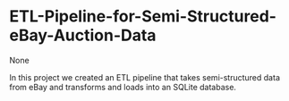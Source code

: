 # ETL-Pipeline-for-Semi-Structured-eBay-Auction-Data
None

In this project we created an ETL pipeline that takes semi-structured data from eBay and transforms and loads into an SQLite database. 
